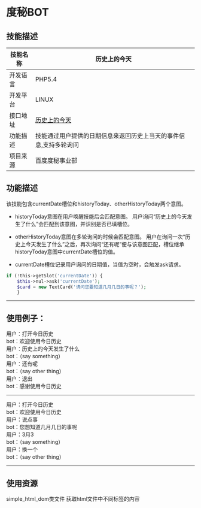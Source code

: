 # 度秘BOT
## 技能描述 

|技能名称     |   历史上的今天  |
|-------------|-----------------|
|开发语言     |         PHP5.4  |
|开发平台     |          LINUX  |
|接口地址     |  [历史上的今天](http://www.todayonhistory.com/index.php?m=content&c=index&a=json_event&page=1&pagesize=40&month=3&day=5)  |
|功能描述     |技能通过用户提供的日期信息来返回历史上当天的事件信息,支持多轮询问  |
|项目来源     |  百度度秘事业部 |

## 功能描述
该技能包含currentDate槽位和historyToday、otherHistoryToday两个意图。

* historyToday意图在用户唤醒技能后会匹配意图。
  用户询问“历史上的今天发生了什么”会匹配到该意图，并识别是否已填槽位。

* otherHistoryToday意图在多轮询问的时候会匹配意图。
  用户在询问一次“历史上今天发生了什么”之后，再次询问“还有呢”便与该意图匹配，槽位继承historyToday意图中currentDate槽位的值。

* currentDate槽位记录用户询问的日期值，当值为空时，会触发ask请求。
```php
if (!this->getSlot('currentDate')) {
    $this->nul->ask('currentDate');
    $card = new TextCard('请问您要知道几月几日的事呢？');
    }
```    
---------

## 使用例子：

用户：打开今日历史  
bot：欢迎使用今日历史  
用户：历史上的今天发生了什么  
bot：（say something）  
用户：还有呢   
bot：（say other thing）   
用户：退出    
bot：感谢使用今日历史    

----------

用户：打开今日历史   
bot：欢迎使用今日历史    
用户：说点事   
bot：您想知道几月几日的事呢    
用户：3月3   
bot：（say something）   
用户：换一个    
bot：（say other thing）    


-------

## 使用资源

simple_html_dom类文件
获取html文件中不同标签的内容
